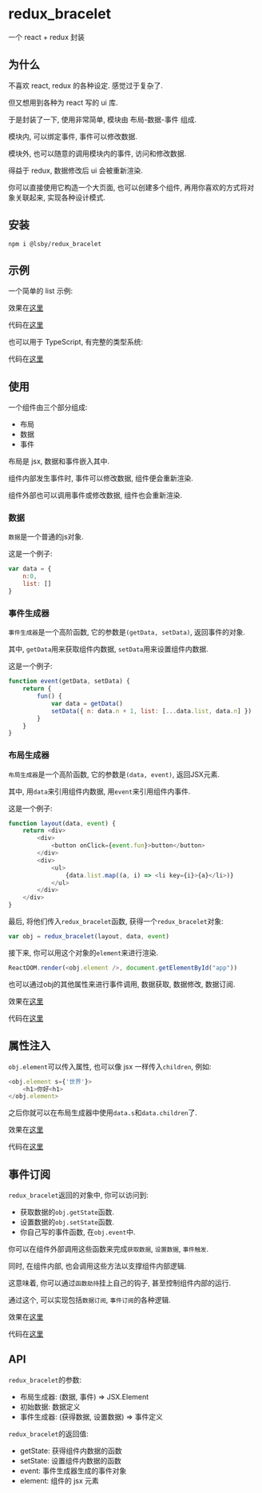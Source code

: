 # redux_bracelet

一个 react + redux 封装

## 为什么

不喜欢 react, redux 的各种设定. 感觉过于复杂了.

但又想用到各种为 react 写的 ui 库.

于是封装了一下, 使用非常简单, 模块由 布局-数据-事件 组成.

模块内, 可以绑定事件, 事件可以修改数据.

模块外, 也可以随意的调用模块内的事件, 访问和修改数据.

得益于 redux, 数据修改后 ui 会被重新渲染.

你可以直接使用它构造一个大页面, 也可以创建多个组件, 再用你喜欢的方式将对象关联起来, 实现各种设计模式.

## 安装

```shell
npm i @lsby/redux_bracelet
```

## 示例

一个简单的 list 示例:

效果在[这里](https://lsby.github.io/redux_bracelet/demo/demo_01.html)

代码在[这里](https://github.com/lsby/redux_bracelet/blob/main/demo/demo_01.html)

也可以用于 TypeScript, 有完整的类型系统:

代码在[这里](https://github.com/lsby/redux_bracelet_ts_demo)

## 使用

一个组件由三个部分组成:

- 布局
- 数据
- 事件

布局是 jsx, 数据和事件嵌入其中.

组件内部发生事件时, 事件可以修改数据, 组件便会重新渲染.

组件外部也可以调用事件或修改数据, 组件也会重新渲染.

### 数据

`数据`是一个普通的js对象.

这是一个例子:

```js
var data = {
    n:0,
    list: []
}
```

### 事件生成器

`事件生成器`是一个高阶函数, 它的参数是`(getData, setData)`, 返回事件的对象.

其中, `getData`用来获取组件内数据, `setData`用来设置组件内数据.

这是一个例子:

```js
function event(getData, setData) {
    return {
        fun() {
            var data = getData()
            setData({ n: data.n + 1, list: [...data.list, data.n] })
        }
    }
}
```

### 布局生成器

`布局生成器`是一个高阶函数, 它的参数是`(data, event)`, 返回JSX元素.

其中, 用`data`来引用组件内数据, 用`event`来引用组件内事件.

这是一个例子:

```js
function layout(data, event) {
    return <div>
        <div>
            <button onClick={event.fun}>button</button>
        </div>
        <div>
            <ul>
                {data.list.map((a, i) => <li key={i}>{a}</li>)}
            </ul>
        </div>
    </div>
}
```

最后, 将他们传入`redux_bracelet`函数, 获得一个`redux_bracelet`对象:

```js
var obj = redux_bracelet(layout, data, event)
```

接下来, 你可以用这个对象的`element`来进行渲染.

```js
ReactDOM.render(<obj.element />, document.getElementById("app"))
```

也可以通过obj的其他属性来进行事件调用, 数据获取, 数据修改, 数据订阅.

效果在[这里](https://lsby.github.io/redux_bracelet/demo/demo_00.html)

代码在[这里](https://github.com/lsby/redux_bracelet/blob/main/demo/demo_00.html)

## 属性注入

`obj.element`可以传入属性, 也可以像 jsx 一样传入`children`, 例如:

```js
<obj.element s={'世界'}>
    <h1>你好<h1>
</obj.element>
```

之后你就可以在布局生成器中使用`data.s`和`data.children`了.

效果在[这里](https://lsby.github.io/redux_bracelet/demo/demo_02.html)

代码在[这里](https://github.com/lsby/redux_bracelet/blob/main/demo/demo_02.html)

## 事件订阅

`redux_bracelet`返回的对象中, 你可以访问到:

- 获取数据的`obj.getState`函数.
- 设置数据的`obj.setState`函数.
- 你自己写的事件函数, 在`obj.event`中.

你可以在组件外部调用这些函数来完成`获取数据`, `设置数据`, `事件触发`.

同时, 在组件内部, 也会调用这些方法以支撑组件内部逻辑.

这意味着, 你可以通过`函数劫持`挂上自己的钩子, 甚至控制组件内部的运行.

通过这个, 可以实现包括`数据订阅`, `事件订阅`的各种逻辑.

效果在[这里](https://lsby.github.io/redux_bracelet/demo/demo_03.html)

代码在[这里](https://github.com/lsby/redux_bracelet/blob/main/demo/demo_03.html)

## API

`redux_bracelet`的参数:

- 布局生成器: (数据, 事件) => JSX.Element
- 初始数据: 数据定义
- 事件生成器: (获得数据, 设置数据) => 事件定义

`redux_bracelet`的返回值:

- getState: 获得组件内数据的函数
- setState: 设置组件内数据的函数
- event: 事件生成器生成的事件对象
- element: 组件的 jsx 元素
